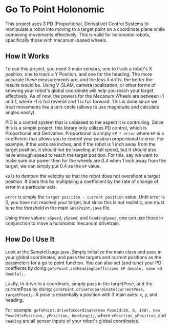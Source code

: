 # Go To Point Holonomic
This project uses 3 PD (Proportional, Derivative) Control Systems to manipulate a robot into moving to a target point on a coordinate plane while combining movements effectively. This is valid for holonomic robots, specifically those with mecanum-based wheels.

## How It Works
To use this project, you need 3 main sensors, one to track a robot's X position, one to track a Y Position, and one for the heading. The more accurate these measurements are, and the less it drifts, the better the results would be. Using V-SLAM, camera localization, or other forms of knowing your robot's global coordinate will help you reach your target effectively. As of now, the powers for the Mecanum Wheels are between -1 and 1, where -1 is full reverse and 1 is full forward. This is done since we treat movements like a unit-circle (allows to use magnitude and calculate angles easily).

PID is a control system that is unbiased to the aspect it is controlling. Since this is a simple project, this library only utilizes PD control, which is Proportional and Derivative. Proportional is simply `kP * error` where `kP` is a coefficient that allows you to control your position proportional to error. For example, if the units are inches, and if the robot is 1 inch away from the target position, it should not be traveling at full speed, but it should also have enough speed to reach the target position. For this, say we want to make sure our power then for the wheels are 0.4 when 1 inch away from the target, we can simply put 0.4 as the `kP` value.

`kD` is to dampen the velocity so that the robot does not overshoot a target position. It does this by multiplying a coefficient by the rate of change of error in a particular axis.

`error` is simply the `target position - current position` value. Until error is 0, you have not reached your target, but since this is not realistic, one must tune the threshold in the main `GoToPoint.java` file.  

Using three values: `xSpeed`, `ySpeed`, and `headingSpeed`, one can use those in conjunction to move a holonomic mecanum drivetrain.

## How Do I Use It
Look at the SampleUsage.java. Simply initialize the main class and pass in your global coordinates, and pass the targets and current positions as the parameters for a go to point function. You can also set (and tune) your PD coeffients by doing `goToPoint.setHeadingCoeffs(some kP double, some kD double);`.

Lastly, to drive to a coordinate, simply pass in the targetPose, and the currentPose by doing: `goToPoint.driveToCoordinate(currentPose, targetPose);`. A pose is essentially a position with 3 main axes: x, y, and heading.

For example: `goToPoint.driveToCoordinate(new Pose2d(20, 0, 180), new Pose2d(xPosition, yPosition, heading));`, where `xPosition`, `yPosition`, and `heading` are all sensor inputs of your robot's global coordinates.


